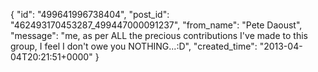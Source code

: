  {
   "id": "499641996738404",
   "post_id": "462493170453287_499447000091237",
   "from_name": "Pete Daoust",
   "message": "me, as per ALL the precious contributions I've made to this group, I feel I don't owe you NOTHING...:D",
   "created_time": "2013-04-04T20:21:51+0000"
 }

